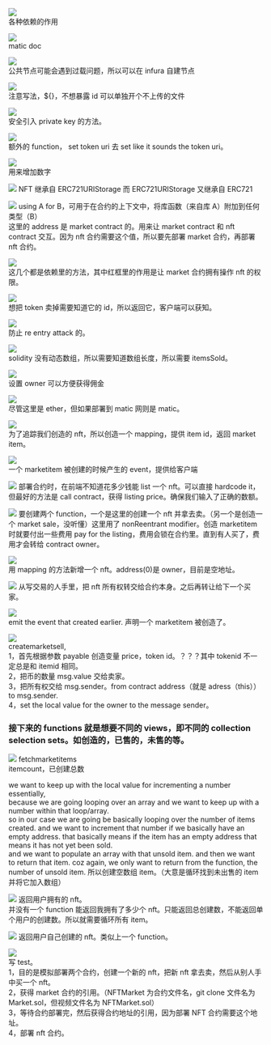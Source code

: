 ![](./img/2022-02-07-09-17-02.png)  
各种依赖的作用

![](./img/2022-02-07-09-50-23.png)  
matic doc

![](./img/2022-02-07-09-53-31.png)  
公共节点可能会遇到过载问题，所以可以在 infura 自建节点

![](./img/2022-02-07-09-58-54.png)  
注意写法，${}，不想暴露 id 可以单独开个不上传的文件

![](./img/2022-02-07-10-00-32.png)  
安全引入 private key 的方法。

![](./img/2022-02-07-10-06-36.png)  
额外的 function， set token uri 去 set like it sounds the token uri。

![](./img/2022-02-07-10-09-21.png)  
用来增加数字

![](./img/2022-02-07-10-12-35.png)
NFT 继承自 ERC721URIStorage 而 ERC721URIStorage 又继承自 ERC721

![](./img/2022-02-07-10-37-00.png)
using A for B，可用于在合约的上下文中，将库函数（来自库 A）附加到任何类型（B）  
这里的 address 是 market contract 的。用来让 market contract 和 nft contract 交互。因为 nft 合约需要这个值，所以要先部署 market 合约，再部署 nft 合约。

![](./img/2022-02-07-10-43-44.png)  
这几个都是依赖里的方法，其中红框里的作用是让 market 合约拥有操作 nft 的权限。

![](./img/2022-02-07-10-46-12.png)  
想把 token 卖掉需要知道它的 id，所以返回它，客户端可以获知。

![](./img/2022-02-07-10-50-05.png)  
防止 re entry attack 的。

![](./img/2022-02-07-10-56-00.png)  
solidity 没有动态数组，所以需要知道数组长度，所以需要 itemsSold。

![](./img/2022-02-07-11-01-19.png)  
设置 owner 可以方便获得佣金

![](./img/2022-02-07-11-03-27.png)  
尽管这里是 ether，但如果部署到 matic 网则是 matic。

![](./img/2022-02-08-16-37-57.png)  
为了追踪我们创造的 nft，所以创造一个 mapping，提供 item id，返回 market item。

![](./img/2022-02-07-11-18-39.png)  
一个 marketitem 被创建的时候产生的 event，提供给客户端

![](./img/2022-02-08-16-47-57.png)
部署合约时，在前端不知道花多少钱能 list 一个 nft。可以直接 hardcode it，但最好的方法是 call contract，获得 listing price。确保我们输入了正确的数额。

![](./img/2022-02-08-17-03-36.png)
要创建两个 function，一个是这里的创建一个 nft 并拿去卖。（另一个是创造一个 market sale，没听懂）这里用了 nonReentrant modifier。创造 marketitem 时就要付出一些费用 pay for the listing，费用会锁在合约里。直到有人买了，费用才会转给 contract owner。

![](./img/2022-02-08-17-05-38.png)  
用 mapping 的方法新增一个 nft。address(0)是 owner，目前是空地址。

![](./img/2022-02-08-17-45-39.png)
从写交易的人手里，把 nft 所有权转交给合约本身。之后再转让给下一个买家。

![](./img/2022-02-08-17-48-30.png)  
emit the event that created earlier. 声明一个 marketitem 被创造了。

![](./img/2022-02-08-18-15-28.png)  
createmarketsell,  
1，首先根据参数 payable 创造变量 price，token id。？？？其中 tokenid 不一定总是和 itemid 相同。  
2，把币的数量 msg.value 交给卖家。  
3，把所有权交给 msg.sender。from contract address（就是 adress（this））to msg.sender.  
4，set the local value for the owner to the message sender。

### 接下来的 functions 就是想要不同的 views，即不同的 collection selection sets。如创造的，已售的，未售的等。

![](./img/2022-02-08-20-23-36.png)
fetchmarketitems  
itemcount，已创建总数

we want to keep up with the local value for incrementing a number essentially,  
because we are going looping over an array and we want to keep up with a number within that loop/array.  
so in our case we are going be basically looping over the number of items created. and we want to increment that number if we basically have an empty address. that basically means if the item has an empty address that means it has not yet been sold.  
and we want to populate an array with that unsold item. and then we want to return that item. coz again, we only want to return from the function, the number of unsold item. 所以创建空数组 item。（大意是循环找到未出售的 item 并将它加入数组）

![](./img/2022-02-09-09-16-49.png)
返回用户拥有的 nft。  
并没有一个 function 能返回我拥有了多少个 nft。只能返回总创建数，不能返回单个用户的创建数。所以就需要循环所有 item。

![](./img/2022-02-09-09-29-17.png)
返回用户自己创建的 nft。类似上一个 function。

![](./img/2022-02-09-09-46-45.png)      
写 test。  
1，目的是模拟部署两个合约，创建一个新的 nft，把新 nft 拿去卖，然后从别人手中买一个 nft。  
2，获得 market 合约的引用。（NFTMarket 为合约文件名，git clone 文件名为 Market.sol，但视频文件名为 NFTMarket.sol）  
3，等待合约部署完，然后获得合约地址的引用，因为部署 NFT 合约需要这个地址。  
4，部署 nft 合约。      


